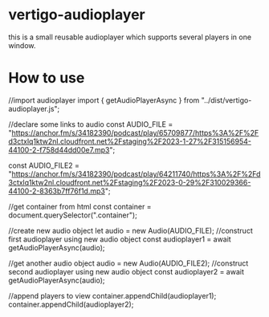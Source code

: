 # vertigo-audioplayer

this is a small reusable audioplayer which supports several players in one window.

# How to use

//import audioplayer
import { getAudioPlayerAsync } from "../dist/vertigo-audioplayer.js";

//declare some links to audio
const AUDIO_FILE =
"https://anchor.fm/s/34182390/podcast/play/65709877/https%3A%2F%2Fd3ctxlq1ktw2nl.cloudfront.net%2Fstaging%2F2023-1-27%2F315156954-44100-2-f758d44dd00e7.mp3";

const AUDIO_FILE2 =
"https://anchor.fm/s/34182390/podcast/play/64211740/https%3A%2F%2Fd3ctxlq1ktw2nl.cloudfront.net%2Fstaging%2F2023-0-29%2F310029366-44100-2-8363b7ff76f1d.mp3";

//get container from html
const container = document.querySelector(".container");

//create new audio object
let audio = new Audio(AUDIO_FILE);
//construct first audioplayer using new audio object
const audioplayer1 = await getAudioPlayerAsync(audio);

//get another audio object
audio = new Audio(AUDIO_FILE2);
//construct second audioplayer using new audio object
const audioplayer2 = await getAudioPlayerAsync(audio);

//append players to view
container.appendChild(audioplayer1);
container.appendChild(audioplayer2);
